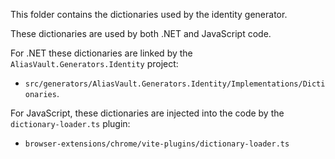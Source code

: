 This folder contains the dictionaries used by the identity generator.

These dictionaries are used by both .NET and JavaScript code.

For .NET these dictionaries are linked by the `AliasVault.Generators.Identity` project:
- `src/generators/AliasVault.Generators.Identity/Implementations/Dictionaries`.

For JavaScript, these dictionaries are injected into the code by the `dictionary-loader.ts` plugin:
- `browser-extensions/chrome/vite-plugins/dictionary-loader.ts`
